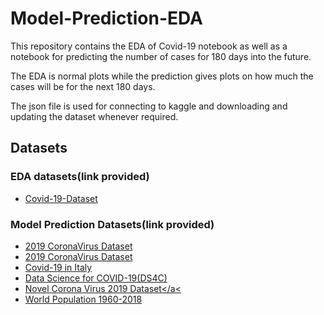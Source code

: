# Model-Prediction-EDA

This repository contains the EDA of Covid-19 notebook as well as a notebook for predicting the number of cases for 180 days into the future.

The EDA is normal plots while the prediction gives plots on how much the cases will be for the next 180 days.

The json file is used for connecting to kaggle and downloading and updating the dataset whenever required.

## Datasets

### EDA datasets(link provided)
 * <a href="https:/kaggle.com/imdevskp/corona-virus-report">Covid-19-Dataset</a>
 
### Model Prediction Datasets(link provided)

* <a href="kaggle.com/brendaso/2019-coronavirus-dataset-0122020-01262020">2019 CoronaVirus Dataset</a>
* <a href="kaggle.com/imdevskp/covid19-corona=virus-dataset">2019 CoronaVirus Dataset</a>
* <a href="2019 CoronaVirus Dataset">Covid-19 in Italy</a>
* <a href="kaggle.com/kimjihoo/coronavirusdataset">Data Science for COVID-19(DS4C)</a>
* <a href="kaggle.com/sudalairajkumar/novel-corona-virus-2019-dataset">Novel Corona Virus 2019 Dataset</a<
* <a href="kaggle.com/imdevskp/world-population-19602018">World Population 1960-2018</a>
